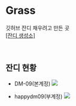 # Grass
깃허브 잔디 채우려고 만든 곳<br>
<a href='https://github.com/happydm09/Grass/blob/main/Grass'>[잔디 생성소]</a>


<br>

## 잔디 현황
- DM-09(본계정)
<a href='https://github.com/DM-09'><img src="https://ghchart.rshah.org/DM-09" /></a>

- happydm09(부계정)
<a href='https://github.com/happydm09'><img src="https://ghchart.rshah.org/happydm09" /></a>
